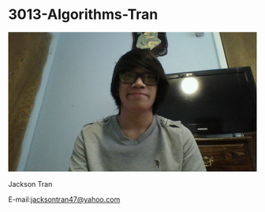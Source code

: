 # 3013-Algorithms-Tran
![Repository image](WIN_20180117_15_56_11_Pro.png)

Jackson Tran

E-mail:jacksontran47@yahoo.com
